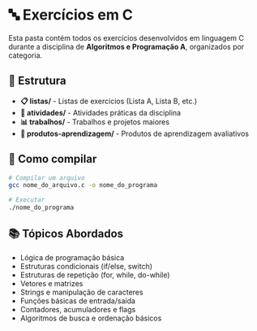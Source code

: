 # 🔤 Exercícios em C

Esta pasta contém todos os exercícios desenvolvidos em linguagem C durante a disciplina de **Algoritmos e Programação A**, organizados por categoria.

## 📁 Estrutura

- **📋 listas/** - Listas de exercícios (Lista A, Lista B, etc.)
- **📝 atividades/** - Atividades práticas da disciplina
- **📊 trabalhos/** - Trabalhos e projetos maiores
- **🎯 produtos-aprendizagem/** - Produtos de aprendizagem avaliativos

## 🚀 Como compilar

```bash
# Compilar um arquivo
gcc nome_do_arquivo.c -o nome_do_programa

# Executar
./nome_do_programa
```

## 📚 Tópicos Abordados

- Lógica de programação básica
- Estruturas condicionais (if/else, switch)
- Estruturas de repetição (for, while, do-while)
- Vetores e matrizes
- Strings e manipulação de caracteres
- Funções básicas de entrada/saída
- Contadores, acumuladores e flags
- Algoritmos de busca e ordenação básicos